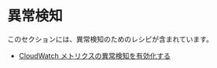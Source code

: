 # 異常検知

このセクションには、異常検知のためのレシピが含まれています。

- [CloudWatch メトリクスの異常検知を有効化する][am-oow]

[am-oow]: https://observability.workshop.aws/en/anomalydetection.html
